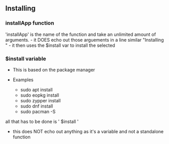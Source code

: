 ## Installing

### installApp function 

'installApp' is the name of the function and take an unlimited amount of arguments.
    - it DOES echo out those arguements in a line similar "Installing <arguments here>"
    - it then uses the $install var to install the selected 

### $install variable

- This is based on the package manager

- Examples
  - sudo apt install
  - sudo eopkg install
  - sudo zypper install 
  - sudo dnf install
  - sudo pacman -S 

all that has to be done is ' $install <arguement> '

- this does NOT echo out anything as it's a variable and not a standalone function 
